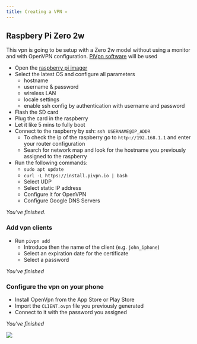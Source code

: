 ```yaml
---
title: Creating a VPN ✳️
---
```

## Raspbery Pi Zero 2w

This vpn is going to be setup with a Zero 2w model without using a monitor and with OpenVPN configuration. [PiVpn software](https://www.pivpn.io/) will be used

- Open the [raspberry pi imager](https://www.raspberrypi.com/software/)
- Select the latest OS and configure all parameters
	- hostname
	- username & password
	- wireless LAN
	- locale settings
	- enable ssh config by authentication with username and password
- Flash the SD card
- Plug the card in the raspberry
- Let it like 5 mins to fully boot
- Connect to the raspberry by ssh: `ssh USERNAME@IP_ADDR`
	- To check the ip of the raspberry go to `http://192.168.1.1` and enter your router configuration
	- Search for network map and look for the hostname you previously assigned to the raspberry
- Run the following commands:
	- `sudo apt update`
	- `curl -L https://install.pivpn.io | bash`
	- Select UDP
	- Select static IP address
	- Configure it for OpenVPN
	- Configure Google DNS Servers

*You've finished.*

### Add vpn clients

- Run `pivpn add`
	- Introduce then the name of the client (e.g. `john_iphone`)
	- Select an expiration date for the certificate
	- Select a password

*You've finished*

### Configure the vpn on your phone

- Install OpenVpn from the App Store or Play Store
- Import the `CLIENT.ovpn` file you previously generated
- Connect to it with the password you assigned

*You've finished*

![](Pasted%20image%2020240314001623.png)